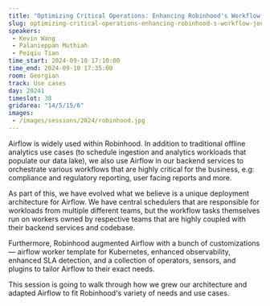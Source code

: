 ```yaml
---
title: "Optimizing Critical Operations: Enhancing Robinhood's Workflow Journey with Airflow"
slug: optimizing-critical-operations-enhancing-robinhood-s-workflow-journey-with-airflow
speakers:
 - Kevin Wang
 - Palanieppan Muthiah
 - Peiqiu Tian
time_start: 2024-09-10 17:10:00
time_end: 2024-09-10 17:35:00
room: Georgian
track: Use cases
day: 20241
timeslot: 38
gridarea: "14/5/15/6"
images: 
 - /images/sessions/2024/robinhood.jpg
---
```


Airflow is widely used within Robinhood. In addition to traditional offline analytics use cases (to schedule ingestion and analytics workloads that populate our data lake), we also use Airflow in our backend services to orchestrate various workflows that are highly critical for the business, e.g: compliance and regulatory reporting, user facing reports and more.
 
As part of this, we have evolved what we believe is a unique deployment architecture for Airflow. We have central schedulers that are responsible for workloads from multiple different teams, but the workflow tasks themselves run on workers owned by respective teams that are highly coupled with their backend services and codebase. 
 
Furthermore, Robinhood augmented Airflow with a bunch of customizations — airflow worker template for Kubernetes, enhanced observability, enhanced SLA detection, and a collection of operators, sensors, and plugins to tailor Airflow to their exact needs.
 
This session is going to walk through how we grew our architecture and adapted Airflow to fit Robinhood's variety of needs and use cases.